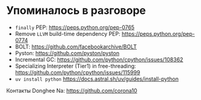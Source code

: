 # Упоминалось в разговоре

- `finally` PEP: https://peps.python.org/pep-0765
- Remove `LLVM` build-time dependency PEP: https://peps.python.org/pep-0774
- BOLT: https://github.com/facebookarchive/BOLT
- Pyston: https://github.com/pyston/pyston
- Incremental GC: https://github.com/python/cpython/issues/108362
- Specializing Interpreter (Tier1) in free-threading: https://github.com/python/cpython/issues/115999
- `uv install python` https://docs.astral.sh/uv/guides/install-python

Контакты Donghee Na: https://github.com/corona10
